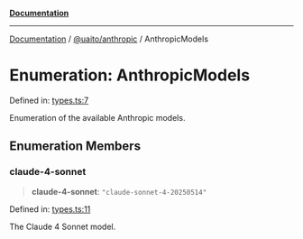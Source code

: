 [**Documentation**](../../../README.md)

***

[Documentation](../../../README.md) / [@uaito/anthropic](../README.md) / AnthropicModels

# Enumeration: AnthropicModels

Defined in: [types.ts:7](https://github.com/elribonazo/uaito/blob/59519c0d40f515dbd89fd61e340cabe541998f9e/packages/anthropic/src/types.ts#L7)

Enumeration of the available Anthropic models.

## Enumeration Members

### claude-4-sonnet

> **claude-4-sonnet**: `"claude-sonnet-4-20250514"`

Defined in: [types.ts:11](https://github.com/elribonazo/uaito/blob/59519c0d40f515dbd89fd61e340cabe541998f9e/packages/anthropic/src/types.ts#L11)

The Claude 4 Sonnet model.
